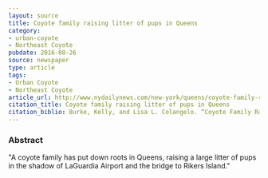 ```yaml
---
layout: source
title: Coyote family raising litter of pups in Queens
category: 
- urban-coyote
- Northeast Coyote
pubdate: 2016-08-26
source: newspaper
type: article
tags:
- Urban Coyote
- Northeast Coyote
article_url: http://www.nydailynews.com/new-york/queens/coyote-family-raising-litter-pups-queens-article-1.2766744
citation_title: Coyote family raising litter of pups in Queens
citation_biblio: Burke, Kelly, and Lisa L. Colangelo. “Coyote Family Raising Litter of Pups in Queens.” NY Daily News. A coyote family has put down roots in Queens, raising a large litter of pups in the shadow of LaGuardia Airport and the bridge to Rikers Island.
---
```

### Abstract
"A coyote family has put down roots in Queens, raising a large litter of pups in the shadow of LaGuardia Airport and the bridge to Rikers Island."
